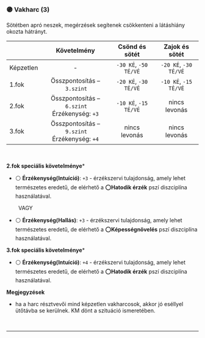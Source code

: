 ### 🟣 Vakharc (3)

Sötétben apró neszek, megérzések segítenek csökkenteni a látáshiány okozta hátrányt.

| |  Követelmény | Csönd és sötét | Zajok és sötét |
| :----------- | :-----------: | :-----------: | :-----------: |
| Képzetlen | - | `-30 KÉ`, `-50 TÉ/VÉ` | `-20 KÉ`, `-30 TÉ/VÉ` |
| 1.fok | Összpontosítás&nbsp;–&nbsp;`3.szint` | `-20 KÉ`, `-30 TÉ/VÉ` | `-10 KÉ`, `-15 TÉ/VÉ` |
| 2.fok | Összpontosítás&nbsp;–&nbsp;`6.szint`<br />Érzékenység: `+3` | `-10 KÉ`, `-15 TÉ/VÉ` | nincs levonás |
| 3.fok | Összpontosítás&nbsp;–&nbsp;`9.szint`<br />Érzékenység: `+4` | nincs levonás | nincs levonás |

<br />

**2.fok speciális követelménye***

- ⚪ **Érzékenység(Intuíció)**: `+3` - érzékszervi tulajdonság, amely lehet természetes eredetű, de elérhető a ⭕**Hatodik érzék** pszí diszciplína használatával.

&nbsp;&nbsp;&nbsp;&nbsp;&nbsp;&nbsp;&nbsp;&nbsp;VAGY

- ⚪ **Érzékenység(Hallás)**: `+3` - érzékszervi tulajdonság, amely lehet természetes eredetű, de elérhető a  ⭕**Képességnövelés** pszí diszciplína használatával.

**3.fok speciális követelménye***

- ⚪ **Érzékenység(Intuíció)**: `+4` - érzékszervi tulajdonság, amely lehet természetes eredetű, de elérhető a ⭕**Hatodik érzék** pszí diszciplína használatával.

**Megjegyzések**

- ha a harc résztvevői mind képzetlen vakharcosok, akkor jó eséllyel ütőtávba se kerülnek. KM dönt a szituáció ismeretében.

<br />

---
